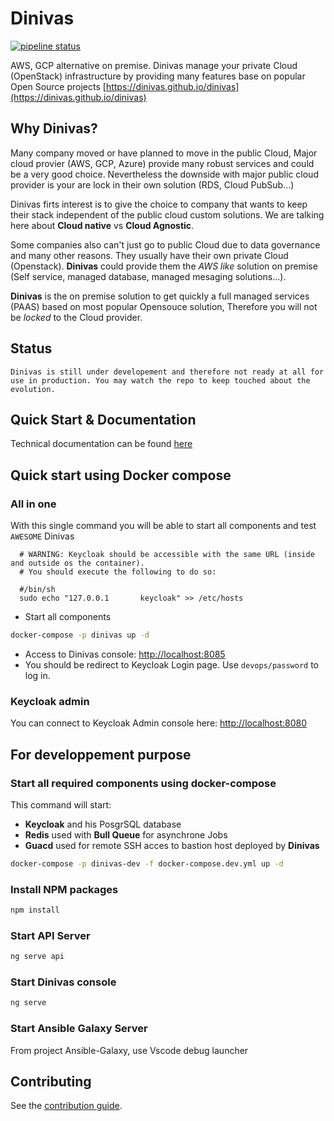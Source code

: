 # Dinivas

[![pipeline status](https://gitlab.com/kreezus/dinivas/dinivas/badges/master/pipeline.svg)](https://gitlab.com/kreezus/dinivas/dinivas/-/commits/master)


AWS, GCP alternative on premise. Dinivas manage your private Cloud (OpenStack) infrastructure by providing many features base on popular Open Source projects [https://dinivas.github.io/dinivas](https://dinivas.github.io/dinivas)

## Why Dinivas?

Many company moved or have planned to move in the public Cloud, Major cloud provier (AWS, GCP, Azure) provide many robust services and could be a very good choice. Nevertheless the downside with major public cloud provider is your are lock in their own solution (RDS, Cloud PubSub...)

Dinivas firts interest is to give the choice to company that wants to keep their stack independent of the public cloud custom solutions. We are talking here about **Cloud native** vs **Cloud Agnostic**.

Some companies also can't just go to public Cloud due to data governance and many other reasons. They usually have their own private Cloud (Openstack). **Dinivas** could provide them the *AWS like* solution on premise (Self service, managed database, managed mesaging solutions...).

**Dinivas** is the on premise solution to get quickly a full managed services (PAAS) based on most popular Opensouce solution, Therefore you will not be *locked* to the Cloud provider.

## Status

    Dinivas is still under developement and therefore not ready at all for use in production. You may watch the repo to keep touched about the evolution.

## Quick Start & Documentation

Technical documentation can be found [here](https://dinivas.github.io/dinivas)

## Quick start using Docker compose

### All in one

With this single command you will be able to start all components and test `AWESOME` Dinivas

```
  # WARNING: Keycloak should be accessible with the same URL (inside and outside os the container).
  # You should execute the following to do so:

  #/bin/sh
  sudo echo "127.0.0.1       keycloak" >> /etc/hosts
```

- Start all components

```sh
docker-compose -p dinivas up -d
```
- Access to Dinivas console: [http://localhost:8085](http://localhost:8085)
- You should be redirect to Keycloak Login page. Use `devops/password` to log in.

### Keycloak admin

You can connect to Keycloak Admin console here: [http://localhost:8080](http://localhost:8080)



## For developpement purpose

### Start all required components using docker-compose

This command will start:
- __Keycloak__ and his PosgrSQL database
- __Redis__ used with __Bull Queue__ for asynchrone Jobs
- __Guacd__ used for remote SSH acces to bastion host deployed by __Dinivas__

```sh
docker-compose -p dinivas-dev -f docker-compose.dev.yml up -d
```

### Install NPM packages

```sh
npm install
```

### Start API Server

```sh
ng serve api
```

### Start Dinivas console

```sh
ng serve
```

###

### Start Ansible Galaxy Server

From project Ansible-Galaxy, use Vscode debug launcher

## Contributing

See the [contribution guide](./CONTRIBUTING.md).
